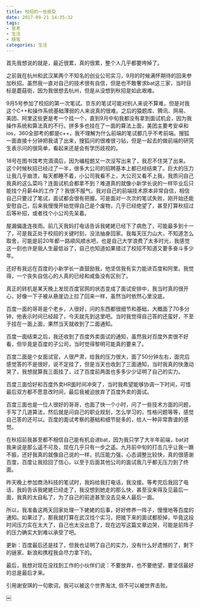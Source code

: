 ```yaml
---
title: 校招的一些感受
date: 2017-09-21 14:35:32
tags:
- 思考
- 生活
- 随笔
categories: 生活
---
```

首先我想说的就是，最近很累，真的很累，整个人几乎都要垮掉了。

之前我在杭州和武汉某两个不知名的创业公司实习，9月的时候满怀期待的回来参加秋招。虽然我一直对自己的技术很有自信，但是也不敢奢求bat这三家，当时目标是蘑菇街，因为我很想去杭州，但是从没想到秋招是如此艰难。

9月5号参加了校招的第一次笔试。京东的笔试可能对别人来说不算难，但是对我这个C++和操作系统基础薄弱的人来说真的很难。之后的猿题库、腾讯、网易、美团、阿里这些更是考一个挂一个，直到9月中旬我都没有拿到面试机会，因为我操作系统和算法真的不行。拼多多也挂在了一面的算法上面，美团主要考安卓和ios，360全部考的都是c++，我不理解为什么前端的笔试都几乎不考前端。搜狐一面直接十分钟把我请了出来，搜狐问的很难很刁钻，但是一起去的做前端的研究生表示问的很简单，看起来还是会有学历歧视的。

18号在图书馆考完滴滴后，因为编程题又一次没写出来了，我忍不住哭了出来。这个时候秋招已经过了一半，很多大公司的招聘基本上都已经结束了。巨大的压力让我几乎崩溃，每天都睡不着，小公司我看不上，大公司又看不上我，我质问自己我真的这么菜吗？连面试机会都拿不到？难道真的就像小新学长说的一样毕业后只能找个月薪4k的工作了？我很不服气，我对自己的前端技术原本非常自信，相信自己只要过了笔试，面试都会很有把握。可是面对一次次的笔试失败，刚开始还能安慰自己，后来我慢慢开始觉得自己是个废物，几乎已经绝望了，甚至打算秋招过后等补招，或者找个小公司先呆着。

屋漏偏逢连夜雨。前几天我妈打电话告诉我姥姥已经下了病危了，可能最多到十一了，可是我正处于校招的关键时刻，没法抽身回家。我每天压力山大，不知道怎么取舍，可能是前20年都一路顺风顺水吧，也是自己大学浪费了太多时光，我感觉这一刻也许是我人生最低谷了，自己也知道如果错过了校招不知道又要多奋斗多少年。

还好有我远在百度的小新学长一直鼓励我，他坚信我有实力能进百度和阿里。我觉得，一个丧失自信心的人真的已经和咸鱼没有区别了。

真正的转机是某天晚上发现百度官网的状态变成了面试安排中，我当时真的很开心，好像一下子被从悬崖边上拉了回来一样，虽然当时依然心里没底。

百度一面的哥哥是个老乡，人很好，问的东西都很细节和基础，大概面了70多分钟，他表示时间已经超了，今天就先到这里吧。当时我觉得自己答的还蛮好，不至于挂在一面上面，果然当天就收到了二面通知。

百度一面结束之后，我还收到了百度外卖面试的通知，虽然我对百度外卖很不好看，但毕竟是百度的子公司，当时觉得黎明可能真的要来了。

百度二面是个女面试官，人很严肃，给我的压力很大，面了50分钟左右，面完后感觉答的不是很好，说不定挂了，但是当天也收到了三面通知，当时我真的快激动哭了，我想就算我三面挂了，过了百度前两面也多多少少证明了自己的实力。

百度三面恰好和百度外卖HR面时间冲突了，当时我希望能够协调一下时间，可惜最后双方都不愿意改时间，最后我被迫放弃了百度外卖的面试。

百度三面也是一位人很好的哥哥，也面了快一个小时，问了一些技术方面的问题，手写了几道算法，然后就是问自己的职业规划，怎么学习的，性格问题等等，感觉自己答的还可以。百度的面试考察的基础和细节挺多的，给人一种非常靠谱的感觉。

在秋招前我甚至都不相信自己能有机会进bat，因为我只学了大半年前端，bat对我来说是那么遥不可及，现在几乎只有一步之遥。九月前中旬的打击几乎让我一蹶不振，还好我真的就像自己说的一样，抗压能力强，心态调整比较快，真的很感谢百度，百度让我拾回了信心，以至于后面其他公司的面试我几乎都无压力到了终面。

昨天晚上参加商汤科技的笔试时，我妈给我打电话，我没接。等考完后我回了电话，我妈告诉我姥姥已经走了，我没想到她走的那么快，甚至没来得及见最后一面，我真的太自私了，为了自己的前途甚至没去见亲人最后一面。

所以，我准备这两天回家处理一下姥姥的后事，好好修养一阵子，慢慢地等百度的通知。如果过了，那我就打算在武汉找个实习，把接下来的面试都拒掉，毕竟这段时间压力实在太大了，自己也太没出息了，现在边写这篇文章边哭，可能是前阵子的压力确实大到难以承受了吧。

更新：百度最后还是挂了，但我也证明了自己的实力，没有什么好遗憾的了，剩下的链家、新浪和携程我会尽力拿下的。

最后，我想对现在没找到工作的小伙伴们说：不要放弃，也不要绝望，要坚信最好的总是最后才来。

引用谢安琪的一句歌词，我可以被这个世界淘汰, 但不可以被世界击败。

￼